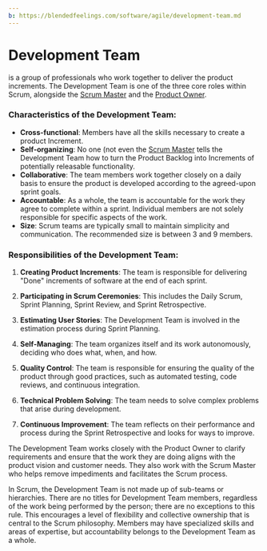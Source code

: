```yaml
---
b: https://blendedfeelings.com/software/agile/development-team.md
---
```


# Development Team 
is a group of professionals who work together to deliver the product increments. The Development Team is one of the three core roles within Scrum, alongside the [Scrum Master](scrum-master.md) and the [Product Owner](product-owner.md).

### Characteristics of the Development Team:

- **Cross-functional**: Members have all the skills necessary to create a product Increment.
- **Self-organizing**: No one (not even the [Scrum Master](scrum-master.md) tells the Development Team how to turn the Product Backlog into Increments of potentially releasable functionality.
- **Collaborative**: The team members work together closely on a daily basis to ensure the product is developed according to the agreed-upon sprint goals.
- **Accountable**: As a whole, the team is accountable for the work they agree to complete within a sprint. Individual members are not solely responsible for specific aspects of the work.
- **Size**: Scrum teams are typically small to maintain simplicity and communication. The recommended size is between 3 and 9 members.

### Responsibilities of the Development Team:

1. **Creating Product Increments**: The team is responsible for delivering "Done" increments of software at the end of each sprint.

2. **Participating in Scrum Ceremonies**: This includes the Daily Scrum, Sprint Planning, Sprint Review, and Sprint Retrospective.

3. **Estimating User Stories**: The Development Team is involved in the estimation process during Sprint Planning.

4. **Self-Managing**: The team organizes itself and its work autonomously, deciding who does what, when, and how.

5. **Quality Control**: The team is responsible for ensuring the quality of the product through good practices, such as automated testing, code reviews, and continuous integration.

6. **Technical Problem Solving**: The team needs to solve complex problems that arise during development.

7. **Continuous Improvement**: The team reflects on their performance and process during the Sprint Retrospective and looks for ways to improve.

The Development Team works closely with the Product Owner to clarify requirements and ensure that the work they are doing aligns with the product vision and customer needs. They also work with the Scrum Master who helps remove impediments and facilitates the Scrum process.

In Scrum, the Development Team is not made up of sub-teams or hierarchies. There are no titles for Development Team members, regardless of the work being performed by the person; there are no exceptions to this rule. This encourages a level of flexibility and collective ownership that is central to the Scrum philosophy. Members may have specialized skills and areas of expertise, but accountability belongs to the Development Team as a whole.